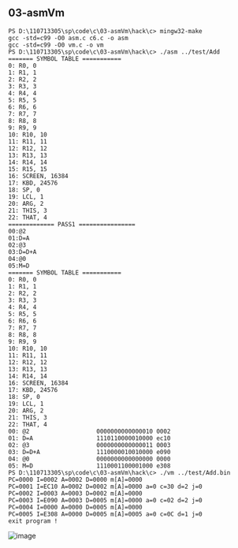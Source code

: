 ## 03-asmVm
```
PS D:\110713305\sp\code\c\03-asmVm\hack\c> mingw32-make
gcc -std=c99 -O0 asm.c c6.c -o asm
gcc -std=c99 -O0 vm.c -o vm
PS D:\110713305\sp\code\c\03-asmVm\hack\c> ./asm ../test/Add
======= SYMBOL TABLE ===========
0: R0, 0
1: R1, 1
2: R2, 2
3: R3, 3
4: R4, 4
5: R5, 5
6: R6, 6
7: R7, 7
8: R8, 8
9: R9, 9
10: R10, 10
11: R11, 11
12: R12, 12
13: R13, 13
14: R14, 14
15: R15, 15
16: SCREEN, 16384
17: KBD, 24576
18: SP, 0
19: LCL, 1
20: ARG, 2
21: THIS, 3
22: THAT, 4
============= PASS1 ================
00:@2
01:D=A
02:@3
03:D=D+A
04:@0
05:M=D
======= SYMBOL TABLE ===========
0: R0, 0
1: R1, 1
2: R2, 2
3: R3, 3
4: R4, 4
5: R5, 5
6: R6, 6
7: R7, 7
8: R8, 8
9: R9, 9
10: R10, 10
11: R11, 11
12: R12, 12
13: R13, 13
14: R14, 14
16: SCREEN, 16384
17: KBD, 24576
18: SP, 0
19: LCL, 1
20: ARG, 2
21: THIS, 3
22: THAT, 4
00: @2                   0000000000000010 0002
01: D=A                  1110110000010000 ec10
02: @3                   0000000000000011 0003
03: D=D+A                1110000010010000 e090
04: @0                   0000000000000000 0000
05: M=D                  1110001100001000 e308
PS D:\110713305\sp\code\c\03-asmVm\hack\c> ./vm ../test/Add.bin
PC=0000 I=0002 A=0002 D=0000 m[A]=0000
PC=0001 I=EC10 A=0002 D=0002 m[A]=0000 a=0 c=30 d=2 j=0
PC=0002 I=0003 A=0003 D=0002 m[A]=0000
PC=0003 I=E090 A=0003 D=0005 m[A]=0000 a=0 c=02 d=2 j=0
PC=0004 I=0000 A=0000 D=0005 m[A]=0000
PC=0005 I=E308 A=0000 D=0005 m[A]=0005 a=0 c=0C d=1 j=0
exit program !
```

![image](https://scontent.fkhh1-2.fna.fbcdn.net/v/t1.0-9/92523145_10157915162531893_6576188808188919808_n.jpg?_nc_cat=108&_nc_sid=1480c5&_nc_ohc=fqWf1on86g4AX8xqcrw&_nc_ht=scontent.fkhh1-2.fna&oh=84a14845a6ad6d98dc63adbf756217c8&oe=5EC3375C&dl=1)
